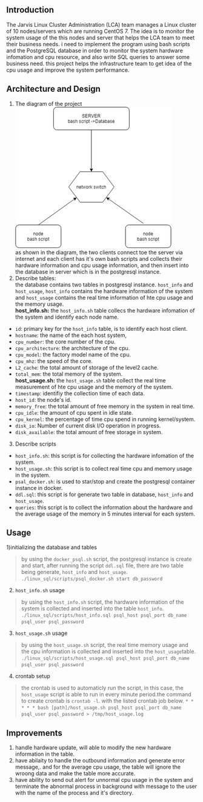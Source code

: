 ## Introduction
The Jarvis Linux Cluster Administration (LCA) team manages a Linux cluster of 10 nodes/servers which are running CentOS 7. The idea is  to monitor the system usage of the this nodes and server that helps the LCA team to meet their business needs. i need to implement the program using bash scripts and the PostgreSQL database in order to monitor the system hardware infomation and cpu resource, and also write SQL queries to answer some business need. this project helps the infrastructure team to get idea of the cpu usage and improve the system performance. 

## Architecture and Design
1) The diagram of the project  
 ![Diagram.png](./assets/Diagram.png)  
 as shown in the diagram, the two clients connect toe the server via internet and each client has it's own bash scripts and collects their hardware information and cpu usage information, and then insert into the database in server which is in the postgresql instance.
2) Describe tables:  
the database contains two tables in postgresql instance. `host_info` and `host_usage`, `host_info` contains the hardware information of the system and `host_usage` contains the real time information of hte cpu usage and the memory usage.  
**host_info.sh:** the `host_info.sh` table collecs the hardware infomation of the system and identify each node name.
- `id`: primary key for the `hsot_info` table, is to identify each host client.
- `hostname`: the name of the each host system,
- `cpu_number`: the core number of the cpu.
- `cpu_architecture`: the architecture of the cpu.
- `cpu_model`: the factory model name of the cpu.
- `cpu_mhz`: the speed of the core.
- `L2_cache`: the total amount of storage of the level2 cache.
- `total_mem`: the total memory of the system.  
**host_usage.sh:** the `host_usage.sh` table collect the real time measurement of hte cpu usage and the memory of the system.
- `timestamp`: identifiy the collection time of each data.
- `host_id`: the node's id.
- `memory_free`: the total amount of free memory in the system in real time.
- `cpu_idle`: the amount of cpu spent in idle state.
- `cpu_kernel`: the percentage of time cpu spend in running kernel/system.
- `disk_io`: Number of current disk I/O operation in progress.
- `disk_available`: the total amount of free storage in system. 
3) Describe scripts 
- `host_info.sh`: this script is for collecting the hardware infomation of the system.
- `host_usage.sh`: this script is to collect real time cpu and memory usage in the system.
- `psal_docker.sh`: is used to star/stop and create the postgresql container instance in docker.
- `ddl.sql`: this script is for generate two table in database, `host_info` and `host_usage`.
- `queries`: this script is to collect the information about the hardware and the average usage of the memory in 5 minutes interval for each system.   
## Usage
1)initializing the database and tables
> by using the `docker_psql.sh` script, the postgresql instance is create and start, after running the script `ddl.sql` file, there are two table being generate, `host_info` and `host_usage`.  
`./linux_sql/scripts/psql_docker.sh start db_password`
2) `host_info.sh` usage
> by using the `host_info.sh` script, the hardware information of the system is collected and inserted into the table `host_info`.  
`./linux_sql/scripts/host_info.sql psql_host psql_port db_name psql_user psql_password`
3) `host_usage.sh` usage
> by using the `host_usage.sh` script, the real time memory usage and the cpu information is collected and inserted into the `host_usage`table.  
`./linux_sql/scripts/host_usage.sql psql_host psql_port db_name psql_user psql_password`
4) crontab setup
> the crontab is used to automaticly run the script, in this case, the `host_usage` script is able to run in every minute period.the command to create crontab is `crontab -l`. with the listed crontab job below.
`* * * * * bash [path]/host_usage.sh psql_host psql_port db_name psql_user psql_password > /tmp/host_usage.log`  
## Improvements 
1) handle hardware update, will able to modify the new hardware information in the table.
2) have abilaity to handle the outbound information and generate error message,. and for the average cpu usage, the table will ignore the wroong data and make the table more accurate.
3) have ability to send out alert for unnormal cpu usage in the system and terminate the abnormal process in background with message to the user with the name of the process and it's directory.
